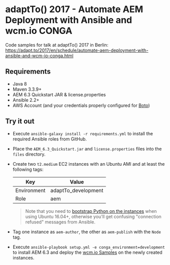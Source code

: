 adaptTo() 2017 - Automate AEM Deployment with Ansible and wcm.io CONGA
======================================================================

Code samples for talk at adaptTo() 2017 in Berlin:<br/>
https://adapt.to/2017/en/schedule/automate-aem-deployment-with-ansible-and-wcm-io-conga.html

Requirements
------------

* Java 8
* Maven 3.3.9+
* AEM 6.3 Quickstart JAR & license.properties
* Ansible 2.2+
* AWS Account (and your credentials properly configured for [Boto](https://github.com/boto/boto3))

Try it out
----------

* Execute `ansible-galaxy install -r requirements.yml` to install the required Ansible roles from GitHub.
* Place the `AEM_6.3_Quickstart.jar` and  `license.properties` files into the `files`  directory.
* Create two `t2.medium` EC2 instances with an Ubuntu AMI and at least the following tags:

    Key|Value
    ---|---
    Environment|adaptTo_development
    Role|aem
    
    > Note that you need to [bootstrap Python on the instances](https://gist.github.com/gwillem/4ba393dceb55e5ae276a87300f6b8e6f) when using Ubuntu 16.04+, otherwise you'll get confusing "connection refused" messages from Ansible.

* Tag one instance as `aem-author`, the other as `aem-publish` with the `Node` tag.
* Execute `ansible-playbook setup.yml -e conga_environment=development` to install AEM 6.3 and deploy the [wcm.io Samples](https://github.com/wcm-io/wcm-io-samples) on the newly created instances.

